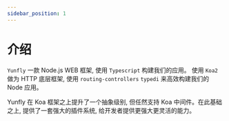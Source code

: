 ```yaml
---
sidebar_position: 1
---
```


# 介绍

`Yunfly` 一款 Node.js WEB 框架, 使用 `Typescript` 构建我们的应用。
使用 `Koa2` 做为 HTTP 底层框架, 使用 `routing-controllers` `typedi` 来高效构建我们的 Node 应用。

Yunfly 在 Koa 框架之上提升了一个抽象级别, 但任然支持 Koa 中间件。在此基础之上, 提供了一套强大的插件系统, 给开发者提供更强大更灵活的能力。



